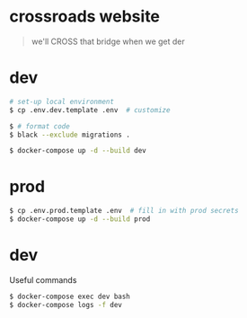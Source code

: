 # crossroads website

> we'll CROSS that bridge when we get der

# dev

```bash
# set-up local environment
$ cp .env.dev.template .env  # customize

$ # format code
$ black --exclude migrations .

$ docker-compose up -d --build dev
```


# prod

```bash
$ cp .env.prod.template .env  # fill in with prod secrets
$ docker-compose up -d --build prod
```


# dev

Useful commands

```bash
$ docker-compose exec dev bash
$ docker-compose logs -f dev
```
